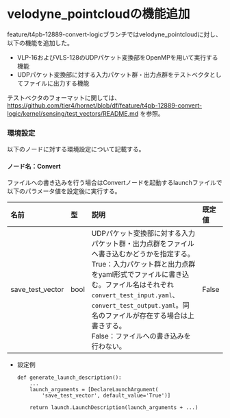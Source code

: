 # velodyne_pointcloudの機能追加
feature/t4pb-12889-convert-logicブランチではvelodyne_pointcloudに対し、以下の機能を追加した。
* VLP-16およびVLS-128のUDPパケット変換部をOpenMPを用いて実行する機能
* UDPパケット変換部に対する入力パケット群・出力点群をテストベクタとしてファイルに出力する機能

テストベクタのフォーマットに関しては、<https://github.com/tier4/hornet/blob/df/feature/t4pb-12889-convert-logic/kernel/sensing/test_vectors/README.md> を参照。

### 環境設定

以下のノードに対する環境設定について記載する。

#### ノード名：Convert

ファイルへの書き込みを行う場合はConvertノードを起動するlaunchファイルで以下のパラメータ値を設定後に実行する。

|名前|型|説明|既定値|
|:---|:---|:---|:---|
|save_test_vector|bool|UDPパケット変換部に対する入力パケット群・出力点群をファイルへ書き込むかどうかを指定する。<br>True：入力パケット群と出力点群をyaml形式でファイルに書き込む。ファイル名はそれぞれ`convert_test_input.yaml`、`convert_test_output.yaml`。同名のファイルが存在する場合は上書きする。<br>False：ファイルへの書き込みを行わない。|False|

* 設定例
    ```
    def generate_launch_description():
        ...
        launch_arguments = [DeclareLaunchArgument(
            'save_test_vector', default_value='True')]

        return launch.LaunchDescription(launch_arguments + ...)
    ```
